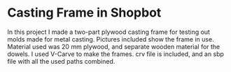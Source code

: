 # Casting Frame in Shopbot
In this project I made a two-part plywood casting frame for testing out molds made for metal casting.
Pictures included show the frame in use. Material used was 20 mm plywood, and separate wooden material for the dowels.
I used V-Carve to make the frames. crv file is included, and an sbp file with all the used paths combined.
